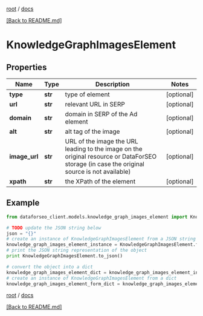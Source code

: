 [root](./../ "root") / [docs](./ "docs")

[[Back to README.md]](./../README.md "[Back to README.md]")

# KnowledgeGraphImagesElement

## Properties

Name | Type | Description | Notes
------------ | ------------- | ------------- | -------------
**type** | **str** | type of element | [optional]
**url** | **str** | relevant URL in SERP | [optional]
**domain** | **str** | domain in SERP of the Ad element | [optional]
**alt** | **str** | alt tag of the image | [optional]
**image_url** | **str** | URL of the image the URL leading to the image on the original resource or DataForSEO storage (in case the original source is not available) | [optional]
**xpath** | **str** | the XPath of the element | [optional]

## Example

```python
from dataforseo_client.models.knowledge_graph_images_element import KnowledgeGraphImagesElement

# TODO update the JSON string below
json = "{}"
# create an instance of KnowledgeGraphImagesElement from a JSON string
knowledge_graph_images_element_instance = KnowledgeGraphImagesElement.from_json(json)
# print the JSON string representation of the object
print KnowledgeGraphImagesElement.to_json()

# convert the object into a dict
knowledge_graph_images_element_dict = knowledge_graph_images_element_instance.to_dict()
# create an instance of KnowledgeGraphImagesElement from a dict
knowledge_graph_images_element_form_dict = knowledge_graph_images_element.from_dict(knowledge_graph_images_element_dict)
```

  

[root](./../ "root") / [docs](./ "docs")

[[Back to README.md]](./../README.md "[Back to README.md]")